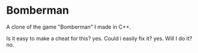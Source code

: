 # Bomberman

A clone of the game "Bomberman" I made in C++. 

Is it easy to make a cheat for this? yes.
Could i easily fix it? yes.
Will I do it? no.